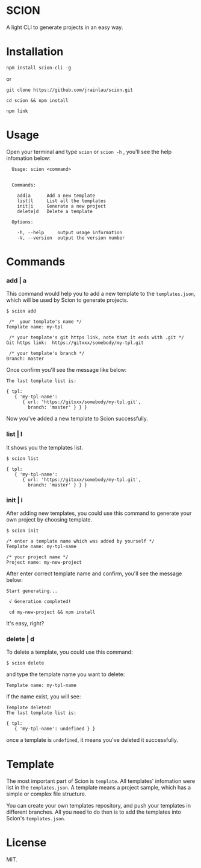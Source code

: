 # SCION
A light CLI to generate projects in an easy way.

# Installation
```
npm install scion-cli -g
```
or
```
git clone https://github.com/jrainlau/scion.git

cd scion && npm install

npm link
```

# Usage
Open your terminal and type `scion` or `scion -h` , you'll see the help infomation below:
```
  Usage: scion <command>


  Commands:

    add|a      Add a new template
    list|l     List all the templates
    init|i     Generate a new project
    delete|d   Delete a template

  Options:

    -h, --help     output usage information
    -V, --version  output the version number
```

# Commands
### add | a
This command would help you to add a new template to the `templates.json`, which will be used by Scion to generate projects.
```
$ scion add
```
```
 /*  your template's name */
Template name: my-tpl

 /* your template's git https link, note that it ends with .git */
Git https link:  https://gitxxx/somebody/my-tpl.git 

 /* your template's branch */
Branch: master 
```
Once confirm you'll see the message like below:
```
The last template list is:

{ tpl:
   { 'my-tpl-name':
      { url: 'https://gitxxx/somebody/my-tpl.git',
        branch: 'master' } } }
```
Now you've added a new template to Scion successfully.

### list | l
It shows you the templates list.
```
$ scion list

{ tpl:
   { 'my-tpl-name':
      { url: 'https://gitxxx/somebody/my-tpl.git',
        branch: 'master' } } }
```

### init | i
After adding new templates, you could use this command to generate your own project by choosing template.
```
$ scion init

/* enter a template name which was added by yourself */
Template name: my-tpl-name

/* your project name */
Project name: my-new-project
```
After enter correct template name and confirm, you'll see the message below:
```
Start generating...

 √ Generation completed!

 cd my-new-project && npm install
```
It's easy, right?

### delete | d
To delete a template, you could use this command:
```
$ scion delete
```
and type the template name you want to delete:
```
Template name: my-tpl-name
```
if the name exist, you will see:
```
Template deleted!
The last template list is:

{ tpl:
   { 'my-tpl-name': undefined } }
```
once a template is `undefined`, it means you've deleted it successfully.

# Template
The most important part of Scion is `template`. All templates' infomation were list in the `templates.json`.
A template means a project sample, which has a simple or complex file structure.

You can create your own templates repository, and push your templates in different branches. All you need to do then is to add the templates into Scion's `templates.json`.

# License
MIT.











